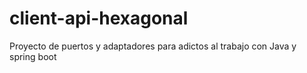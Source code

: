 # client-api-hexagonal
Proyecto de puertos y adaptadores para adictos al trabajo con Java y spring boot
